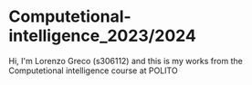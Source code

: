 # Computetional-intelligence_2023/2024
Hi, I'm Lorenzo Greco (s306112) and this is my works from the Computetional intelligence course at POLITO
